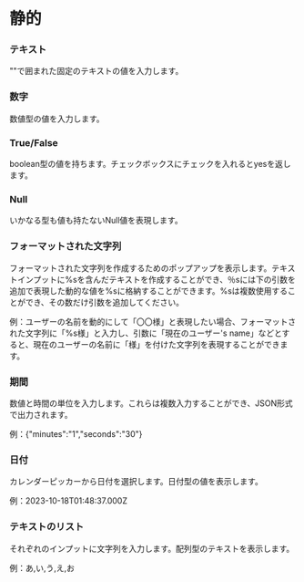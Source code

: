 # 静的



### テキスト

""で囲まれた固定のテキストの値を入力します。

### 数字

数値型の値を入力します。

### True/False

boolean型の値を持ちます。チェックボックスにチェックを入れるとyesを返します。

### Null

いかなる型も値も持たないNull値を表現します。

### フォーマットされた文字列

フォーマットされた文字列を作成するためのポップアップを表示します。テキストインプットに%sを含んだテキストを作成することができ、％sには下の引数を追加で表現した動的な値を%sに格納することができます。%sは複数使用することができ、その数だけ引数を追加してください。

例：ユーザーの名前を動的にして「〇〇様」と表現したい場合、フォーマットされた文字列に「%s様」と入力し、引数に「現在のユーザー's name」などとすると、現在のユーザーの名前に「様」を付けた文字列を表現することができます。

### 期間

数値と時間の単位を入力します。これらは複数入力することができ、JSON形式で出力されます。

例：{"minutes":"1","seconds":"30"}

### 日付

カレンダーピッカーから日付を選択します。日付型の値を表示します。

例：2023-10-18T01:48:37.000Z

### テキストのリスト

それぞれのインプットに文字列を入力します。配列型のテキストを表示します。

例：あ,い,う,え,お
